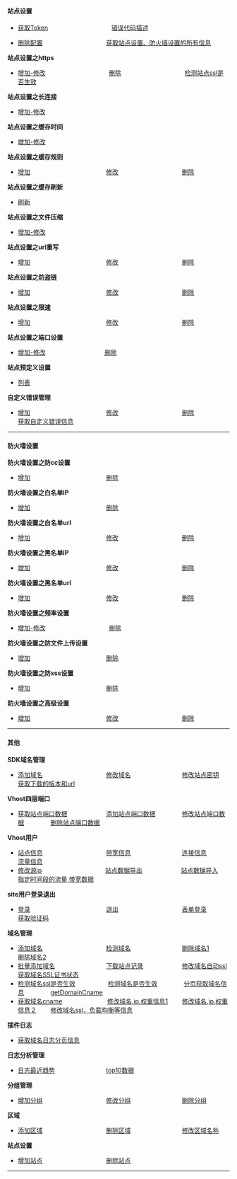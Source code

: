 #### 站点设置
- [获取Token](站点设置/获取Token.md)　　　　　　　　　　
[错误代码描述](站点设置/错误代码描述.md)

- [删除配置](站点设置/删除配置.md)　　　　　　　　　　
[获取站点设置、防火墙设置的所有信息](站点设置/获取站点设置、防火墙设置的所有信息.md)　　　　　　

**站点设置之https**
- [增加-修改](站点设置/站点设置之https/增加-修改.md)　　　　　　　　　　
[删除](站点设置/站点设置之https/删除.md)　　　　　　　　　　
[检测站点ssl是否生效](站点设置/站点设置之https/检测站点ssl是否生效.md)

**站点设置之长连接**
- [增加-修改](站点设置/站点设置之长连接/增加-修改.md)

**站点设置之缓存时间**
- [增加-修改](站点设置/站点设置之缓存时间/增加-修改.md)

**站点设置之缓存规则**
- [增加](站点设置/站点设置之缓存规则/增加.md)　　　　　　　　　　　　
[修改](站点设置/站点设置之缓存规则/修改.md)　　　　　　　　　　
[删除](站点设置/站点设置之缓存规则/删除.md)

**站点设置之缓存刷新**
- [刷新](站点设置/站点设置之缓存刷新/刷新.md)

**站点设置之文件压缩**
- [增加-修改](站点设置/站点设置之文件压缩/增加-修改.md)

**站点设置之url重写**
- [增加](站点设置/站点设置之url重写/增加.md)　　　　　　　　　　　　
[修改](站点设置/站点设置之url重写/修改.md)　　　　　　　　　　
[删除](站点设置/站点设置之url重写/删除.md)

**站点设置之防盗链**
- [增加](站点设置/站点设置之防盗链/增加.md)　　　　　　　　　　　　
[修改](站点设置/站点设置之防盗链/修改.md)　　　　　　　　　　
[删除](站点设置/站点设置之防盗链/删除.md)

**站点设置之限速**
- [增加](站点设置/站点设置之限速/增加.md)　　　　　　　　　　　　
[修改](站点设置/站点设置之限速/修改.md)　　　　　　　　　　
[删除](站点设置/站点设置之限速/删除.md)

**站点设置之端口设置**
- [增加-修改](站点设置/站点设置之端口设置/增加-修改.md)　　　　　　 　　　
[删除](站点设置/站点设置之端口设置/删除.md)

**站点预定义设置**
- [列表](站点设置/站点预定义设置/列表.md)

**自定义错误管理**
- [增加](站点设置/自定义错误管理/增加.md)　　　　　　　　　　　　
[修改](站点设置/自定义错误管理/修改.md)　　　　　　　　　　
[删除](站点设置/自定义错误管理/删除.md)　　　　　　　　　　
[获取自定义错误信息](站点设置/自定义错误管理/获取自定义错误信息.md)

---
#### 防火墙设置

**防火墙设置之防cc设置**
- [增加](防火墙设置/防火墙设置之防cc设置/增加.md)　　　　　　　　　　　　
[删除](防火墙设置/防火墙设置之防cc设置/删除.md)

**防火墙设置之白名单IP**
- [增加](防火墙设置/防火墙设置之白名单IP/增加.md)　　　　　　　　　　　　
[删除](防火墙设置/防火墙设置之白名单IP/删除.md)

**防火墙设置之白名单url**
- [增加](防火墙设置/防火墙设置之白名单url/增加.md)　　　　　　　　　　　　
[修改](防火墙设置/防火墙设置之白名单url/修改.md)　　　　　　　　　　
[删除](防火墙设置/防火墙设置之白名单url/删除.md)

**防火墙设置之黑名单IP**
- [增加](防火墙设置/防火墙设置之黑名单IP/增加.md)　　　　　　　　　　　　
[修改](防火墙设置/防火墙设置之黑名单IP/修改.md)　　　　　　　　　　
[删除](防火墙设置/防火墙设置之黑名单IP/删除.md)

**防火墙设置之黑名单url**
- [增加](防火墙设置/防火墙设置之黑名单url/增加.md)　　　　　　　　　　　　
[修改](防火墙设置/防火墙设置之黑名单url/修改.md)　　　　　　　　　　
[删除](防火墙设置/防火墙设置之黑名单url/删除.md)

**防火墙设置之频率设置**
- [增加-修改](防火墙设置/防火墙设置之频率设置/增加-修改.md)　　　　　　　　　　
[删除](防火墙设置/防火墙设置之频率设置/删除.md)

**防火墙设置之防文件上传设置**
- [增加](防火墙设置/防火墙设置之防文件上传设置/增加.md)　　　　　　　　　　　　
[删除](防火墙设置/防火墙设置之防文件上传设置/删除.md)

**防火墙设置之防xss设置**
- [增加](防火墙设置/防火墙设置之防xss设置/增加.md)　　　　　　　　　　　　
[删除](防火墙设置/防火墙设置之防xss设置/删除.md)

**防火墙设置之高级设置**
- [增加](防火墙设置/防火墙设置之高级设置/增加.md)　　　　　　　　　　　　
[修改](防火墙设置/防火墙设置之高级设置/修改.md)　　　　　　　　　　
[删除](防火墙设置/防火墙设置之高级设置/删除.md)

---
#### 其他

**SDK域名管理**
- [添加域名](其他/SDK域名管理/添加域名.md)　　　　　　　　　　
[修改域名](其他/SDK域名管理/修改域名.md)　　　　　　　　
[修改站点密钥](其他/SDK域名管理/修改站点密钥.md)　　　　　　
[获取下载的版本和url](其他/SDK域名管理/获取下载的版本和url.md)

**Vhost四层端口**
- [获取站点端口数据](其他/Vhost四层端口/获取站点端口数据.md)　　　　　　
[添加站点端口数据](其他/Vhost四层端口/添加站点端口数据.md)　　　　
[修改站点端口数据](其他/Vhost四层端口/修改站点端口数据.md)　　　　
[删除站点端口数据](其他/Vhost四层端口/删除站点端口数据.md)

**Vhost用户**
- [站点信息](其他/Vhost用户/站点信息.md)　　　　　　　　　　
[带宽信息](其他/Vhost用户/带宽信息.md)　　　　　　　　
[连接信息](其他/Vhost用户/连接信息.md)　　　　　　　　
[流量信息](其他/Vhost用户/流量信息.md)
- [修改源ip](其他/Vhost用户/修改源ip.md)　　　　　　　　　　
[站点数据导出](其他/Vhost用户/站点数据导出.md)　　　　　　
[站点数据导入](其他/Vhost用户/站点数据导入.md)　　　　　　
[指定时间段的流量,带宽数据](其他/Vhost用户/指定时间段的流量,带宽数据.md)

**site用户登录退出**
- [登录](其他/site用户登录退出/登录.md)　　　　　　　　　　　　
[退出](其他/site用户登录退出/退出.md)　　　　　　　　　　
[表单登录](其他/site用户登录退出/表单登录.md)　　　　　　　　
[获取验证码](其他/site用户登录退出/获取验证码.md)

**域名管理**
- [添加域名](其他/域名管理/添加域名.md)　　　　　　　　　　
[检测域名](其他/域名管理/检测域名.md)　　　　　　　　
[删除域名1](其他/域名管理/删除域名1.md)　　　　　　　　
[删除域名2](其他/域名管理/删除域名2.md)
- [批量添加域名](其他/域名管理/批量添加域名.md)　　　　　　　　
[下载站点记录](其他/域名管理/下载站点记录.md)　　　　　　
[修改域名自动ssl](其他/域名管理/修改域名自动ssl.md)　　　　　
[获取域名SSL证书状态](其他/域名管理/获取域名SSL证书状态.md)
- [检测域名ssl是否生效](其他/域名管理/检测域名ssl是否生效.md)　　　　　
[检测域名是否生效](其他/域名管理/检测域名是否生效.md)　　　　
[分页获取域名信息](其他/域名管理/分页获取域名信息.md)　　　　
[getDomainCname](其他/域名管理/getDomainCname.md)
- [获取域名cname](其他/域名管理/获取域名cname.md)　　　　　　　
[修改域名,ip,权重信息1](其他/域名管理/修改域名,ip,权重信息１.md)　　
[修改域名,ip,权重信息２](其他/域名管理/修改域名,ip,权重信息２.md)　　
[修改域名ssl，负载均衡等信息](其他/域名管理/修改域名ssl，负载均衡等信息.md)

**插件日志**
- [获取域名日志分页信息](其他/插件日志/获取域名日志分页信息.md)　

**日志分析管理**
- [日志最近趋势](其他/日志分析管理/日志最近趋势.md)　　　　　　　　
[top10数据](其他/日志分析管理/top10数据.md)　

**分组管理**
- [增加分组](其他/分组管理/增加分组.md)　　　　　　　　　　
[修改分组](其他/分组管理/修改分组.md)　　　　　　　　
[删除分组](其他/分组管理/删除分组.md)　

**区域**
- [添加区域](其他/区域/添加区域.md)　　　　　　　　　　
[删除区域](其他/区域/删除区域.md)　　　　　　　　
[修改区域名称](其他/区域/修改区域名称.md)　

**站点设置**
- [增加站点](其他/站点设置/增加站点.md)　　　　　　　　　　
[删除站点](其他/站点设置/删除站点.md)　

---
